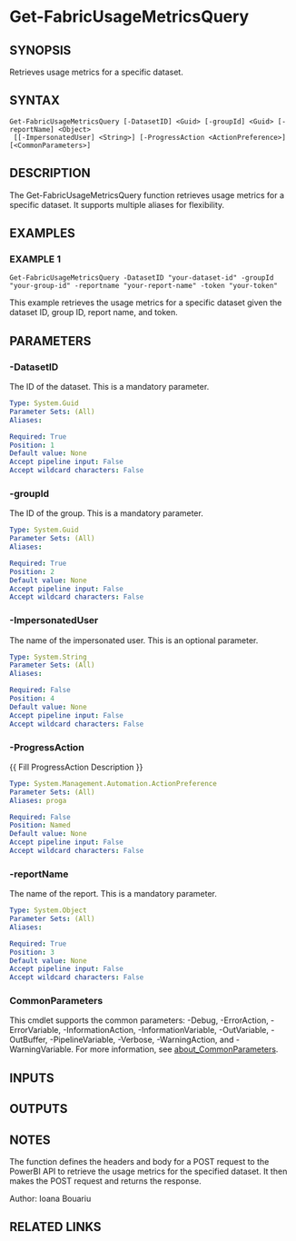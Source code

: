 ﻿---
external help file: FabricTools-help.xml
Module Name: FabricTools
online version: https://learn.microsoft.com/en-us/rest/api/fabric/eventhouse/items/list-eventhouses?tabs=HTTP
schema: 2.0.0
---

# Get-FabricUsageMetricsQuery

## SYNOPSIS
Retrieves usage metrics for a specific dataset.

## SYNTAX

```
Get-FabricUsageMetricsQuery [-DatasetID] <Guid> [-groupId] <Guid> [-reportName] <Object>
 [[-ImpersonatedUser] <String>] [-ProgressAction <ActionPreference>] [<CommonParameters>]
```

## DESCRIPTION
The Get-FabricUsageMetricsQuery function retrieves usage metrics for a specific dataset.
It supports multiple aliases for flexibility.

## EXAMPLES

### EXAMPLE 1
```
Get-FabricUsageMetricsQuery -DatasetID "your-dataset-id" -groupId "your-group-id" -reportname "your-report-name" -token "your-token"
```

This example retrieves the usage metrics for a specific dataset given the dataset ID, group ID, report name, and token.

## PARAMETERS

### -DatasetID
The ID of the dataset.
This is a mandatory parameter.

```yaml
Type: System.Guid
Parameter Sets: (All)
Aliases:

Required: True
Position: 1
Default value: None
Accept pipeline input: False
Accept wildcard characters: False
```

### -groupId
The ID of the group.
This is a mandatory parameter.

```yaml
Type: System.Guid
Parameter Sets: (All)
Aliases:

Required: True
Position: 2
Default value: None
Accept pipeline input: False
Accept wildcard characters: False
```

### -ImpersonatedUser
The name of the impersonated user.
This is an optional parameter.

```yaml
Type: System.String
Parameter Sets: (All)
Aliases:

Required: False
Position: 4
Default value: None
Accept pipeline input: False
Accept wildcard characters: False
```

### -ProgressAction
{{ Fill ProgressAction Description }}

```yaml
Type: System.Management.Automation.ActionPreference
Parameter Sets: (All)
Aliases: proga

Required: False
Position: Named
Default value: None
Accept pipeline input: False
Accept wildcard characters: False
```

### -reportName
The name of the report.
This is a mandatory parameter.

```yaml
Type: System.Object
Parameter Sets: (All)
Aliases:

Required: True
Position: 3
Default value: None
Accept pipeline input: False
Accept wildcard characters: False
```

### CommonParameters
This cmdlet supports the common parameters: -Debug, -ErrorAction, -ErrorVariable, -InformationAction, -InformationVariable, -OutVariable, -OutBuffer, -PipelineVariable, -Verbose, -WarningAction, and -WarningVariable. For more information, see [about_CommonParameters](http://go.microsoft.com/fwlink/?LinkID=113216).

## INPUTS

## OUTPUTS

## NOTES
The function defines the headers and body for a POST request to the PowerBI API to retrieve the usage metrics for the specified dataset.
It then makes the POST request and returns the response.

Author: Ioana Bouariu

## RELATED LINKS
